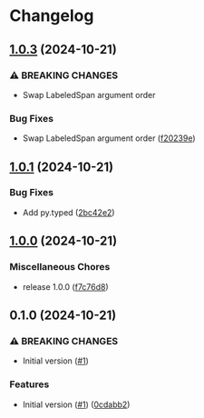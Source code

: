 # Changelog

## [1.0.3](https://github.com/risqcapital/pyagnostics/compare/v1.0.1...v1.0.3) (2024-10-21)


### ⚠ BREAKING CHANGES

* Swap LabeledSpan argument order

### Bug Fixes

* Swap LabeledSpan argument order ([f20239e](https://github.com/risqcapital/pyagnostics/commit/f20239eb933b4dbcd05555137be0ed6a82b8dcbc))

## [1.0.1](https://github.com/risqcapital/pyagnostics/compare/v1.0.0...v1.0.1) (2024-10-21)


### Bug Fixes

* Add py.typed ([2bc42e2](https://github.com/risqcapital/pyagnostics/commit/2bc42e2b97b3d9a0aba20e2abffc89fc276d45df))

## [1.0.0](https://github.com/risqcapital/pyagnostics/compare/v0.1.0...v1.0.0) (2024-10-21)


### Miscellaneous Chores

* release 1.0.0 ([f7c76d8](https://github.com/risqcapital/pyagnostics/commit/f7c76d89c16791e6d03f59e9a88e32dbfb9139c3))

## 0.1.0 (2024-10-21)


### ⚠ BREAKING CHANGES

* Initial version ([#1](https://github.com/risqcapital/pyagnostics/issues/1))

### Features

* Initial version ([#1](https://github.com/risqcapital/pyagnostics/issues/1)) ([0cdabb2](https://github.com/risqcapital/pyagnostics/commit/0cdabb255e695fa907948e008d0cfc022f34891e))
